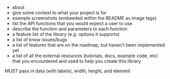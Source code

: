 

- about
- give some context to what your project is for
- example screenshots (embeeded within the README as image tags)
- list the API functions that you would expect a user to use
- describe the function and parameters to each function
- a feature list of the library (e.g. options it supports)
- a list of know issues/bugs
- a list of features that are on the roadmap, but haven't been implemented yet
- a list of all the external resources (tutorials, docs, example code, etc) that you encountered and used to help you create this library


MUST pass in data (with labels), width, height, and element
